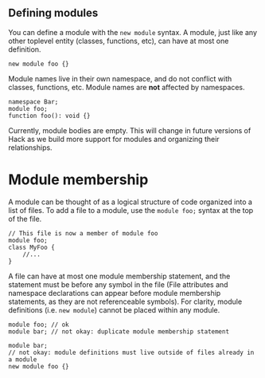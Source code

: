 ## Defining modules
You can define a module with the `new module` syntax. A module, just like any other toplevel entity (classes, functions, etc), can have at most one definition. 

```hack
new module foo {}
```
Module names live in their own namespace, and do not conflict with classes, functions, etc. Module names are **not** affected by namespaces. 

```
namespace Bar;
module foo; 
function foo(): void {}
````
Currently, module bodies are empty. This will change in future versions of Hack as we build more support for modules and organizing their relationships. 

# Module membership
A module can be thought of as a logical structure of code organized into a list of files. To add a file to a module, use the `module foo;` syntax at the top of the file. 

```hack
// This file is now a member of module foo
module foo;
class MyFoo {
    //...    
}
```
A file can have at most one module membership statement, and the statement must be before any symbol in the file (File attributes and namespace declarations can appear before module membership statements, as they are not referenceable symbols). For clarity, module definitions (i.e. `new module`) cannot be placed within any module.

```hack
module foo; // ok
module bar; // not okay: duplicate module membership statement
```

```hack
module bar;
// not okay: module definitions must live outside of files already in a module
new module foo {}
```


